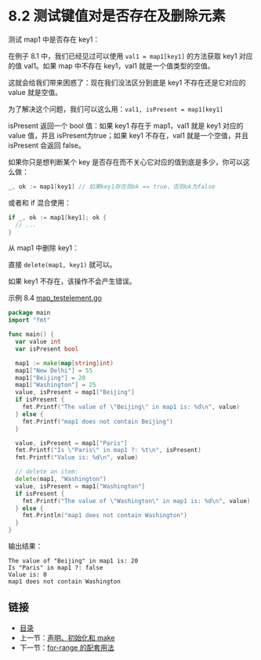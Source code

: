 # 8.2 测试键值对是否存在及删除元素

测试 map1 中是否存在 key1：

在例子 8.1 中，我们已经见过可以使用 `val1 = map1[key1]` 的方法获取 key1 对应的值 val1。如果 map 中不存在 key1，val1 就是一个值类型的空值。

这就会给我们带来困惑了：现在我们没法区分到底是 key1 不存在还是它对应的 value 就是空值。

为了解决这个问题，我们可以这么用：`val1, isPresent = map1[key1]`

isPresent 返回一个 bool 值：如果 key1 存在于 map1，val1 就是 key1 对应的 value 值，并且 isPresent为true；如果 key1 不存在，val1 就是一个空值，并且 isPresent 会返回 false。

如果你只是想判断某个 key 是否存在而不关心它对应的值到底是多少，你可以这么做：

```go
_, ok := map1[key1] // 如果key1存在则ok == true，否则ok为false
```

或者和 if 混合使用：

```go
if _, ok := map1[key1]; ok {
  // ...
}
```

从 map1 中删除 key1：

直接 `delete(map1, key1)` 就可以。

如果 key1 不存在，该操作不会产生错误。

示例 8.4 [map_testelement.go](examples/chapter_8/map_testelement.go)

```go
package main
import "fmt"

func main() {
  var value int
  var isPresent bool

  map1 := make(map[string]int)
  map1["New Delhi"] = 55
  map1["Beijing"] = 20
  map1["Washington"] = 25
  value, isPresent = map1["Beijing"]
  if isPresent {
    fmt.Printf("The value of \"Beijing\" in map1 is: %d\n", value)
  } else {
    fmt.Printf("map1 does not contain Beijing")
  }

  value, isPresent = map1["Paris"]
  fmt.Printf("Is \"Paris\" in map1 ?: %t\n", isPresent)
  fmt.Printf("Value is: %d\n", value)

  // delete an item:
  delete(map1, "Washington")
  value, isPresent = map1["Washington"]
  if isPresent {
    fmt.Printf("The value of \"Washington\" in map1 is: %d\n", value)
  } else {
    fmt.Println("map1 does not contain Washington")
  }
}
```

输出结果：

	The value of "Beijing" in map1 is: 20
	Is "Paris" in map1 ?: false
	Value is: 0
	map1 does not contain Washington

## 链接

- [目录](directory.md)
- 上一节：[声明、初始化和 make](08.1.md)
- 下一节：[for-range 的配套用法](08.3.md)
